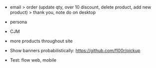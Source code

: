 * email > order (update qty, over 10 discount, delete product, add new product) > thank you, note do on desktop

* persona

* CJM

* more products throughout site

* Show banners probabilistically: https://github.com/fl00r/pickup

* Test: flow web, mobile
